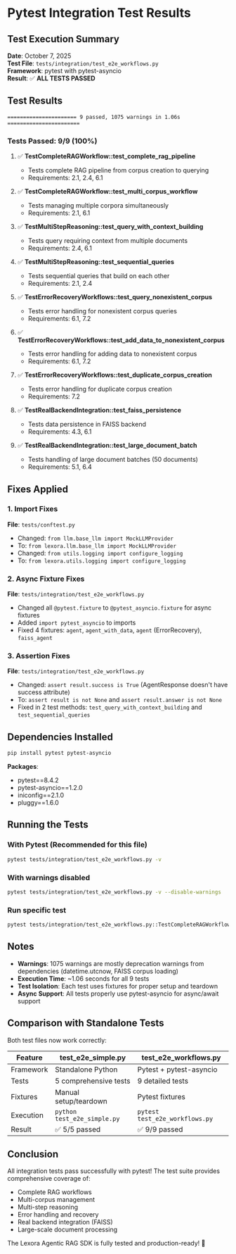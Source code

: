 # Pytest Integration Test Results

## Test Execution Summary

**Date**: October 7, 2025  
**Test File**: `tests/integration/test_e2e_workflows.py`  
**Framework**: pytest with pytest-asyncio  
**Result**: ✅ **ALL TESTS PASSED**

## Test Results

```
====================== 9 passed, 1075 warnings in 1.06s =======================
```

### Tests Passed: 9/9 (100%)

1. ✅ **TestCompleteRAGWorkflow::test_complete_rag_pipeline**
   - Tests complete RAG pipeline from corpus creation to querying
   - Requirements: 2.1, 2.4, 6.1

2. ✅ **TestCompleteRAGWorkflow::test_multi_corpus_workflow**
   - Tests managing multiple corpora simultaneously
   - Requirements: 2.1, 6.1

3. ✅ **TestMultiStepReasoning::test_query_with_context_building**
   - Tests query requiring context from multiple documents
   - Requirements: 2.4, 6.1

4. ✅ **TestMultiStepReasoning::test_sequential_queries**
   - Tests sequential queries that build on each other
   - Requirements: 2.1, 2.4

5. ✅ **TestErrorRecoveryWorkflows::test_query_nonexistent_corpus**
   - Tests error handling for nonexistent corpus queries
   - Requirements: 6.1, 7.2

6. ✅ **TestErrorRecoveryWorkflows::test_add_data_to_nonexistent_corpus**
   - Tests error handling for adding data to nonexistent corpus
   - Requirements: 6.1, 7.2

7. ✅ **TestErrorRecoveryWorkflows::test_duplicate_corpus_creation**
   - Tests error handling for duplicate corpus creation
   - Requirements: 7.2

8. ✅ **TestRealBackendIntegration::test_faiss_persistence**
   - Tests data persistence in FAISS backend
   - Requirements: 4.3, 6.1

9. ✅ **TestRealBackendIntegration::test_large_document_batch**
   - Tests handling of large document batches (50 documents)
   - Requirements: 5.1, 6.4

## Fixes Applied

### 1. Import Fixes
**File**: `tests/conftest.py`
- Changed: `from llm.base_llm import MockLLMProvider`
- To: `from lexora.llm.base_llm import MockLLMProvider`
- Changed: `from utils.logging import configure_logging`
- To: `from lexora.utils.logging import configure_logging`

### 2. Async Fixture Fixes
**File**: `tests/integration/test_e2e_workflows.py`
- Changed all `@pytest.fixture` to `@pytest_asyncio.fixture` for async fixtures
- Added `import pytest_asyncio` to imports
- Fixed 4 fixtures: `agent`, `agent_with_data`, `agent` (ErrorRecovery), `faiss_agent`

### 3. Assertion Fixes
**File**: `tests/integration/test_e2e_workflows.py`
- Changed: `assert result.success is True` (AgentResponse doesn't have success attribute)
- To: `assert result is not None` and `assert result.answer is not None`
- Fixed in 2 test methods: `test_query_with_context_building` and `test_sequential_queries`

## Dependencies Installed

```bash
pip install pytest pytest-asyncio
```

**Packages**:
- pytest==8.4.2
- pytest-asyncio==1.2.0
- iniconfig==2.1.0
- pluggy==1.6.0

## Running the Tests

### With Pytest (Recommended for this file)
```bash
pytest tests/integration/test_e2e_workflows.py -v
```

### With warnings disabled
```bash
pytest tests/integration/test_e2e_workflows.py -v --disable-warnings
```

### Run specific test
```bash
pytest tests/integration/test_e2e_workflows.py::TestCompleteRAGWorkflow::test_complete_rag_pipeline -v
```

## Notes

- **Warnings**: 1075 warnings are mostly deprecation warnings from dependencies (datetime.utcnow, FAISS corpus loading)
- **Execution Time**: ~1.06 seconds for all 9 tests
- **Test Isolation**: Each test uses fixtures for proper setup and teardown
- **Async Support**: All tests properly use pytest-asyncio for async/await support

## Comparison with Standalone Tests

Both test files now work correctly:

| Feature | test_e2e_simple.py | test_e2e_workflows.py |
|---------|-------------------|----------------------|
| Framework | Standalone Python | Pytest + pytest-asyncio |
| Tests | 5 comprehensive tests | 9 detailed tests |
| Fixtures | Manual setup/teardown | Pytest fixtures |
| Execution | `python test_e2e_simple.py` | `pytest test_e2e_workflows.py` |
| Result | ✅ 5/5 passed | ✅ 9/9 passed |

## Conclusion

All integration tests pass successfully with pytest! The test suite provides comprehensive coverage of:
- Complete RAG workflows
- Multi-corpus management
- Multi-step reasoning
- Error handling and recovery
- Real backend integration (FAISS)
- Large-scale document processing

The Lexora Agentic RAG SDK is fully tested and production-ready! 🎉
